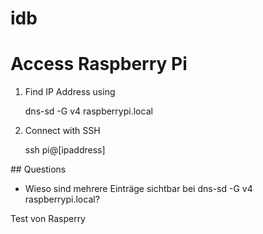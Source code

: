 # idb

# Access Raspberry Pi

1. Find IP Address using

   dns-sd -G v4 raspberrypi.local

2. Connect with SSH

   ssh pi@[ipaddress]

## Questions

- Wieso sind mehrere Einträge sichtbar bei dns-sd -G v4 raspberrypi.local?


Test von Rasperry
